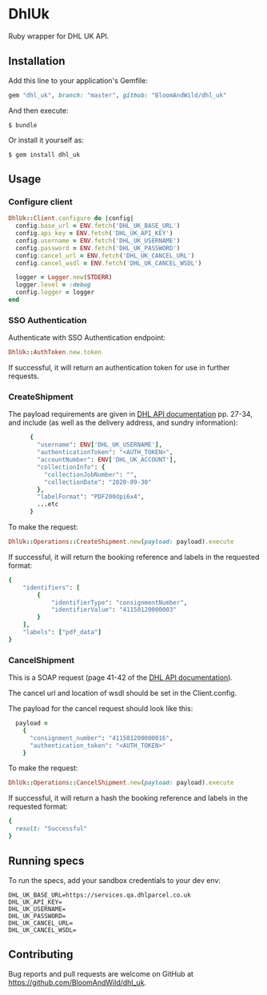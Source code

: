 # DhlUk

Ruby wrapper for DHL UK API.

## Installation

Add this line to your application's Gemfile:

```ruby
gem "dhl_uk", branch: "master", github: "BloomAndWild/dhl_uk"
```

And then execute:

    $ bundle

Or install it yourself as:

    $ gem install dhl_uk

## Usage

### Configure client

```ruby
DhlUk::Client.configure do |config|
  config.base_url = ENV.fetch('DHL_UK_BASE_URL')
  config.api_key = ENV.fetch('DHL_UK_API_KEY')
  config.username = ENV.fetch('DHL_UK_USERNAME')
  config.password = ENV.fetch('DHL_UK_PASSWORD')
  config.cancel_url = ENV.fetch('DHL_UK_CANCEL_URL')
  config.cancel_wsdl = ENV.fetch('DHL_UK_CANCEL_WSDL')

  logger = Logger.new(STDERR)
  logger.level = :debug
  config.logger = logger
end
```

### SSO Authentication

Authenticate with SSO Authentication endpoint:

```ruby
DhlUk::AuthToken.new.token
```

If successful, it will return an authentication token for use in further requests.

### CreateShipment

The payload requirements are given in [DHL API documentation](https://drive.google.com/file/d/1WYJi5p43L633yailTW1Mbyo7BhZGdYbZ/view)
pp. 27-34, and include (as well as the delivery address, and sundry information):

```ruby
      {
        "username": ENV['DHL_UK_USERNAME'],
        "authenticationToken": "<AUTH_TOKEN>",
        "accountNumber": ENV['DHL_UK_ACCOUNT'],
        "collectionInfo": {
          "collectionJobNumber": "",
          "collectionDate": "2020-09-30"
        },
        "labelFormat": "PDF200dpi6x4",
        ...etc
      }
```
To make the request:
```ruby
DhlUk::Operations::CreateShipment.new(payload: payload).execute
```
If successful, it will return the booking reference and labels in the requested format:
```ruby
{
    "identifiers": [
        {
            "identifierType": "consignmentNumber",
            "identifierValue": "41150120000003"
        }
    ],
    "labels": ["pdf_data"]
}
```

### CancelShipment

This is a SOAP request (page 41-42 of the [DHL API documentation](https://drive.google.com/file/d/1WYJi5p43L633yailTW1Mbyo7BhZGdYbZ/view)).

The cancel url and location of wsdl should be set in the Client.config.

The payload for the cancel request should look like this:
```ruby
  payload = 
    {
      "consignment_number": "411501200000016",
      "authentication_token": "<AUTH_TOKEN>"
    }
```
To make the request: 
```ruby
DhlUk::Operations::CancelShipment.new(payload: payload).execute
```
If successful, it will return a hash the booking reference and labels in the requested format:
```ruby
{
  result: "Successful"
}
```
## Running specs

To run the specs, add your sandbox credentials to your dev env:
```
DHL_UK_BASE_URL=https://services.qa.dhlparcel.co.uk
DHL_UK_API_KEY=
DHL_UK_USERNAME=
DHL_UK_PASSWORD=
DHL_UK_CANCEL_URL=
DHL_UK_CANCEL_WSDL=
```

## Contributing

Bug reports and pull requests are welcome on GitHub at https://github.com/BloomAndWild/dhl_uk.
